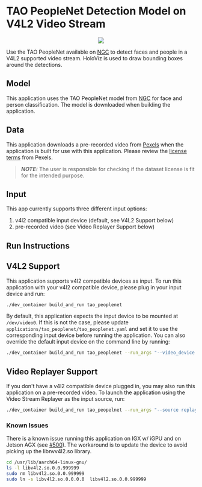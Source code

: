 # TAO PeopleNet Detection Model on V4L2 Video Stream

<center> <img src="./docs/meeting.gif" ></center>

Use the TAO PeopleNet available on [NGC](https://catalog.ngc.nvidia.com/orgs/nvidia/teams/tao/models/peoplenet) to detect faces and people in a V4L2 supported video stream. HoloViz is used to draw bounding boxes around the detections.

## Model

This application uses the TAO PeopleNet model from [NGC](https://catalog.ngc.nvidia.com/orgs/nvidia/teams/tao/models/peoplenet) for face and person classification.
The model is downloaded when building the application.

## Data

This application downloads a pre-recorded video from [Pexels](https://www.pexels.com/video/a-woman-showing-her-ballet-skill-in-turning-one-footed-5385885/) when the application is built for use with this application.  Please review the [license terms](https://www.pexels.com/license/) from Pexels.

> **_NOTE:_** The user is responsible for checking if the dataset license is fit for the intended purpose.

## Input

This app currently supports three different input options:

1. v4l2 compatible input device (default, see V4L2 Support below)
2. pre-recorded video (see Video Replayer Support below)

## Run Instructions

## V4L2 Support

This application supports v4l2 compatible devices as input.  To run this application with your v4l2 compatible device,
please plug in your input device and run:
```sh
./dev_container build_and_run tao_peoplenet
```

By default, this application expects the input device to be mounted at `/dev/video0`.  If this is not the case, please update
`applications/tao_peoplenet/tao_peoplenet.yaml` and set it to use the corresponding input device before
running the application.  You can also override the default input device on the command line by running:
```sh
./dev_container build_and_run tao_peoplenet --run_args "--video_device /dev/video0"
```

## Video Replayer Support

If you don't have a v4l2 compatible device plugged in, you may also run this application on a pre-recorded video.
To launch the application using the Video Stream Replayer as the input source, run:

```sh
./dev_container build_and_run tao_peopelnet --run_args "--source replayer"
```

### Known Issues

There is a known issue running this application on IGX w/ iGPU and on Jetson AGX (see [#500](https://github.com/nvidia-holoscan/holohub/issues/500)).
The workaround is to update the device to avoid picking up the libnvv4l2.so library.

```bash
cd /usr/lib/aarch64-linux-gnu/
ls -l libv4l2.so.0.0.999999
sudo rm libv4l2.so.0.0.999999
sudo ln -s libv4l2.so.0.0.0.0  libv4l2.so.0.0.999999
```

